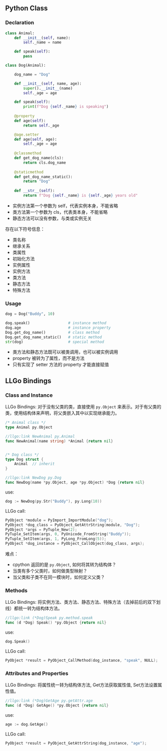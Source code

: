 ## Python Class

### Declaration

```Python
class Animal:
    def __init__(self, name):
        self._name = name

    def speak(self):
        pass

class Dog(Animal):

    dog_name = "Dog"

    def __init__(self, name, age):
        super().__init__(name)
        self._age = age

    def speak(self):
        print(f"Dog {self._name} is speaking")
    
    @property
    def age(self):
        return self._age

    @age.setter
    def age(self, age):
        self._age = age
    
    @classmethod
    def get_dog_name(cls):
        return cls.dog_name
    
    @staticmethod
    def get_dog_name_static():
        return "Dog"
    
    def __str__(self):
        return f"Dog {self._name} is {self._age} years old"
```
- 实例方法第一个参数为 self，代表实例本身，不能省略
- 类方法第一个参数为 cls，代表类本身，不能省略
- 静态方法可以没有参数，与类或实例无关

存在以下符号信息：
- 类名称
- 继承关系
- 类属性
- 初始化方法
- 实例属性
- 实例方法
- 类方法
- 静态方法
- 特殊方法

### Usage

```Python
dog = Dog("Buddy", 10)

dog.speak()                 # instance method
dog.age                     # instance property
Dog.get_dog_name()          # class method
Dog.get_dog_name_static()   # static method
str(dog)                    # special method
```
- 类方法和静态方法既可以被类调用，也可以被实例调用
- property 被转为了属性，而不是方法
- 只有实现了 setter 方法的 property 才能直接赋值

## LLGo Bindings

### Class and Instance
LLGo Bindings: 对于没有父类的类，直接使用 `py.Object` 来表示。对于有父类的类，使用结构体来声明，将父类嵌入其中以实现继承能力。
```go
/* Animal class */
type Animal py.Object

//llgo:link NewAnimal py.Animal
func NewAnimal(name string) *Animal {return nil}


/* Dog class */
type Dog struct {
    Animal  // inherit  
}

//llgo:link NewDog py.Dog
func NewDog(name *py.Object, age *py.Object) *Dog {return nil}
```
use:
```go
dog := NewDog(py.Str("Buddy"), py.Long(10))
```
LLGo call:
```c
PyObject *module = PyImport_ImportModule("dog");
PyObject *dog_class = PyObject_GetAttrString(module, "Dog");
PyObject *args = PyTuple_New(2);
PyTuple_SetItem(args, 0, PyUnicode_FromString("Buddy"));
PyTuple_SetItem(args, 1, PyLong_FromLong(5));
PyObject *dog_instance = PyObject_CallObject(dog_class, args);
```
难点：
- cpython 返回的是 `py.Object`, 如何将其转为结构体？
- 当类有多个父类时，如何做类型映射？
- 当父类和子类不在同一模块时，如何定义父类？

### Methods
LLGo Bindings: 将实例方法、类方法、静态方法、特殊方法（去掉前后的双下划线）都统一转为结构体方法。
```go
//llgo:link (*Dog)Speak py.method.speak
func (d *Dog) Speak() *py.Object {return nil}
```
use:
```go
dog.Speak()
```
LLGo call:
```c
PyObject *result = PyObject_CallMethod(dog_instance, "speak", NULL);
```

### Attributes and Properties
LLGo Bindings: 将属性统一转为结构体方法, Get方法获取属性值, Set方法设置属性值。
```go
//llgo:link (*Dog)GetAge py.getAttr.age
func (d *Dog) GetAge() *py.Object {return nil}
```
use:
```go
age := dog.GetAge()
```
LLGo call:
```c
PyObject *result = PyObject_GetAttrString(dog_instance, "age");
```

